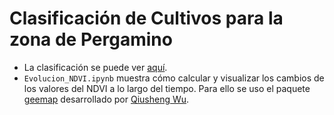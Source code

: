 # Clasificación de Cultivos para la zona de Pergamino

- La clasificación se puede ver [aquí](https://pamelapairo.github.io/cultivos/).
- `Evolucion_NDVI.ipynb` muestra cómo calcular y visualizar los cambios de los valores del NDVI a lo largo del tiempo. Para ello se uso el paquete [geemap](https://geemap.org/) desarrollado por [Qiusheng Wu](https://wetlands.io/).
